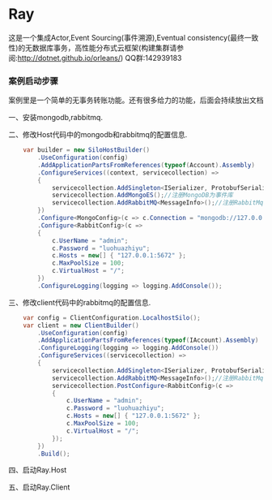 # Ray
这是一个集成Actor,Event Sourcing(事件溯源),Eventual consistency(最终一致性)的无数据库事务，高性能分布式云框架(构建集群请参阅:http://dotnet.github.io/orleans/)  QQ群:142939183

### 案例启动步骤

案例里是一个简单的无事务转账功能。还有很多给力的功能，后面会持续放出文档

一、安装mongodb,rabbitmq.

二、修改Host代码中的mongodb和rabbitmq的配置信息.

```csharp
    var builder = new SiloHostBuilder()
        .UseConfiguration(config)
        .AddApplicationPartsFromReferences(typeof(Account).Assembly)
        .ConfigureServices((context, servicecollection) =>
        {
            servicecollection.AddSingleton<ISerializer, ProtobufSerializer>();//注册序列化组件
            servicecollection.AddMongoES();//注册MongoDB为事件库
            servicecollection.AddRabbitMQ<MessageInfo>();//注册RabbitMq为默认消息队列
        })
        .Configure<MongoConfig>(c => c.Connection = "mongodb://127.0.0.1:28888")
        .Configure<RabbitConfig>(c =>
        {
            c.UserName = "admin";
            c.Password = "luohuazhiyu";
            c.Hosts = new[] { "127.0.0.1:5672" };
            c.MaxPoolSize = 100;
            c.VirtualHost = "/";
        })
        .ConfigureLogging(logging => logging.AddConsole());
```

三、修改client代码中的rabbitmq的配置信息.

```csharp
    var config = ClientConfiguration.LocalhostSilo();
    var client = new ClientBuilder()
        .UseConfiguration(config)
        .AddApplicationPartsFromReferences(typeof(IAccount).Assembly)
        .ConfigureLogging(logging => logging.AddConsole())
        .ConfigureServices((servicecollection) =>
        {
            servicecollection.AddSingleton<ISerializer, ProtobufSerializer>();//注册序列化组件
            servicecollection.AddRabbitMQ<MessageInfo>();//注册RabbitMq为默认消息队列
            servicecollection.PostConfigure<RabbitConfig>(c =>
            {
                c.UserName = "admin";
                c.Password = "luohuazhiyu";
                c.Hosts = new[] { "127.0.0.1:5672" };
                c.MaxPoolSize = 100;
                c.VirtualHost = "/";
            });
        })
        .Build();
```
四、启动Ray.Host

五、启动Ray.Client